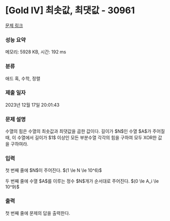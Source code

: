 # [Gold IV] 최솟값, 최댓값 - 30961 

[문제 링크](https://www.acmicpc.net/problem/30961) 

### 성능 요약

메모리: 5928 KB, 시간: 192 ms

### 분류

애드 혹, 수학, 정렬

### 제출 일자

2023년 12월 17일 20:01:43

### 문제 설명

<p>수열의 힘은 수열의 최솟값과 최댓값을 곱한 값이다. 길이가 $N$인 수열 $A$가 주어질 때, 이 수열에서 길이가 $1$ 이상인 모든 부분수열 각각의 힘을 구하여 모두 XOR한 값을 구하여라.</p>

### 입력 

 <p>첫 번째 줄에 $N$이 주어진다. $(1 \le N \le 10^6)$</p>

<p>두 번째 줄에 수열 $A$를 이루는 정수 $N$개가 순서대로 주어진다. $(0 \le A_i \le 10^9)$</p>

### 출력 

 <p>첫 번째 줄에 문제의 답을 출력한다.</p>

